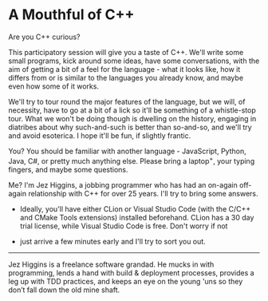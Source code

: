 # A Mouthful of C++

Are you C++ curious?

This participatory session will give you a taste of C++. We'll write some
small programs, kick around some ideas, have some conversations, with
the aim of getting a bit of a feel for the language - what it looks
like, how it differs from or is similar to the languages you already
know, and maybe even how some of it works.

We'll try to tour round the major features of the language, but we will,
of necessity, have to go at a bit of a lick so it'll be something of a
whistle-stop tour. What we won't be doing though is dwelling on the
history, engaging in diatribes about why such-and-such is better than
so-and-so, and we'll try and avoid esoterica. I hope it'll be fun, if
slightly frantic.

You? You should be familiar with another language - JavaScript, Python,
Java, C#, or pretty much anything else. Please bring a laptop<sup>+</sup>, 
your typing fingers, and maybe some questions.

Me? I'm Jez Higgins, a jobbing programmer who has had an on-again
off-again relationship with C++ for over 25 years. I'll try to bring
some answers.

+ Ideally, you'll have either CLion or Visual Studio Code (with the
C/C++ and CMake Tools extensions) installed beforehand. CLion has a 30
day trial license, while Visual Studio Code is free. Don't worry if not
- just arrive a few minutes early and I'll try to sort you out.

----

Jez Higgins is a freelance software grandad. He mucks in with programming, 
lends a hand with build & deployment processes, provides a leg up with TDD 
practices, and keeps an eye on the young 'uns so they don’t fall down the 
old mine shaft.
 
